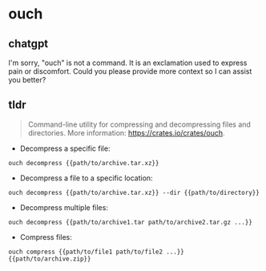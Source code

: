 # ouch 
## chatgpt 
I'm sorry, "ouch" is not a command. It is an exclamation used to express pain or discomfort. Could you please provide more context so I can assist you better? 

## tldr 
 
> Command-line utility for compressing and decompressing files and directories.
> More information: <https://crates.io/crates/ouch>.

- Decompress a specific file:

`ouch decompress {{path/to/archive.tar.xz}}`

- Decompress a file to a specific location:

`ouch decompress {{path/to/archive.tar.xz}} --dir {{path/to/directory}}`

- Decompress multiple files:

`ouch decompress {{path/to/archive1.tar path/to/archive2.tar.gz ...}}`

- Compress files:

`ouch compress {{path/to/file1 path/to/file2 ...}} {{path/to/archive.zip}}`
